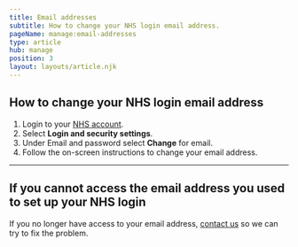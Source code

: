 ```yaml
---
title: Email addresses
subtitle: How to change your NHS login email address.
pageName: manage:email-addresses
type: article
hub: manage
position: 3
layout: layouts/article.njk
---
```


## How to change your NHS login email address

1.  Login to your [NHS account](https://settings.login.nhs.uk/ 'NHS account').
2.  Select **Login and security settings**.
3.  Under Email and password select **Change** for email.
4.  Follow the on-screen instructions to change your email address.

---

## If you cannot access the email address you used to set up your NHS login

If you no longer have access to your email address, [contact us](https://help.login.nhs.uk/contact?error=CID1111 'contact us') so we can try to fix the problem.
